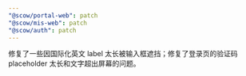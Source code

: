 ```yaml
---
"@scow/portal-web": patch
"@scow/mis-web": patch
"@scow/auth": patch
---
```


修复了一些因国际化英文 label 太长被输入框遮挡；修复了登录页的验证码 placeholder 太长和文字超出屏幕的问题。
